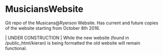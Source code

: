 # MusiciansWebsite

Git repo of the Musicans@Ryerson Website. Has current and future copies of the website starting from October 8th 2016.

 | UNDER CONSTRUCTION |
While the new website (found in /public_html/kieran) is being formatted the old website will remain functional.